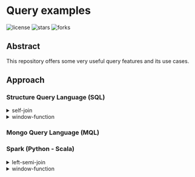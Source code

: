 # Query examples

![license](https://img.shields.io/github/license/nitsvutt/query-examples)
![stars](https://img.shields.io/github/stars/nitsvutt/query-examples)
![forks](https://img.shields.io/github/forks/nitsvutt/query-examples)

## Abstract

This repository offers some very useful query features and its use cases.

## Approach

### Structure Query Language (SQL)

<details><summary>self-join</summary>
    <ul>
        <li>
            <a href="https://github.com/nitsvutt/query-examples/blob/main/sql/self-join/consecutive_days">Consecutive days</a>
        </li>
    </ul>
</details>

<details><summary>window-function</summary>
    <ul>
        <li>
            <a href="https://github.com/nitsvutt/query-examples/blob/main/sql/window_function/dense_rank">Dense rank</a>
        </li>
    </ul>
</details>

### Mongo Query Language (MQL)

### Spark (Python - Scala)

<details><summary>left-semi-join</summary>
    <ul>
        <li>
            <a href="https://github.com/nitsvutt/query-examples/tree/main/spark/left-semi-join/relevant_users">Relevant users</a>
        </li>
    </ul>
</details>

<details><summary>window-function</summary>
    <ul>
        <li>
            <a href="https://github.com/nitsvutt/query-examples/tree/main/spark/window-function/dense_rank">Dense rank</a>
        </li>
    </ul>
</details>
